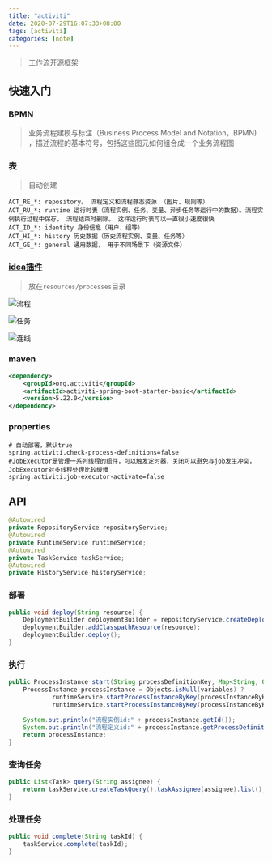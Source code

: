 ```yaml
---
title: "activiti"
date: 2020-07-29T16:07:33+08:00
tags: [activiti]
categories: [note]
---
```


>工作流开源框架
## 快速入门
### BPMN
>业务流程建模与标注（Business Process Model and Notation，BPMN) ，描述流程的基本符号，包括这些图元如何组合成一个业务流程图

### 表
>自动创建
```
ACT_RE_*: repository。 流程定义和流程静态资源 （图片、规则等）
ACT_RU_*: runtime 运行时表（流程实例、任务、变量、异步任务等运行中的数据）。流程实例执行过程中保存， 流程结束时删除。 这样运行时表可以一直很小速度很快
ACT_ID_*: identity 身份信息（用户、组等）
ACT_HI_*: history 历史数据（历史流程实例、变量、任务等）
ACT_GE_*: general 通用数据， 用于不同场景下（资源文件）
```
### [idea插件](https://plugins.jetbrains.com/plugin/7429-actibpm)
>放在`resources/processes`目录

![](/images/note/activiti/流程.png "流程")

![](/images/note/activiti/任务.png "任务")

![](/images/note/activiti/连线.png "连线")

### maven
```xml
<dependency>
    <groupId>org.activiti</groupId>
    <artifactId>activiti-spring-boot-starter-basic</artifactId>
    <version>5.22.0</version>
</dependency>
```

### properties
```properties
# 自动部署，默认true
spring.activiti.check-process-definitions=false
#JobExecutor是管理一系列线程的组件，可以触发定时器，关闭可以避免与job发生冲突，JobExecutor对多线程处理比较缓慢
spring.activiti.job-executor-activate=false
```

## API
```java
@Autowired
private RepositoryService repositoryService;
@Autowired
private RuntimeService runtimeService;
@Autowired
private TaskService taskService;
@Autowired
private HistoryService historyService;
```

### 部署
```java
public void deploy(String resource) {
    DeploymentBuilder deploymentBuilder = repositoryService.createDeployment();
    deploymentBuilder.addClasspathResource(resource);
    deploymentBuilder.deploy();
}
```
### 执行
```java
public ProcessInstance start(String processDefinitionKey, Map<String, Object> variables) {
    ProcessInstance processInstance = Objects.isNull(variables) ?
            runtimeService.startProcessInstanceByKey(processInstanceByKey) :
            runtimeService.startProcessInstanceByKey(processInstanceByKey, variables);
    
    System.out.println("流程实例id:" + processInstance.getId());
    System.out.println("流程定义id:" + processInstance.getProcessDefinitionId());
    return processInstance;
}
```
### 查询任务
```java
public List<Task> query(String assignee) {
    return taskService.createTaskQuery().taskAssignee(assignee).list();
}
```
### 处理任务
```java
public void complete(String taskId) {
    taskService.complete(taskId);
}
```